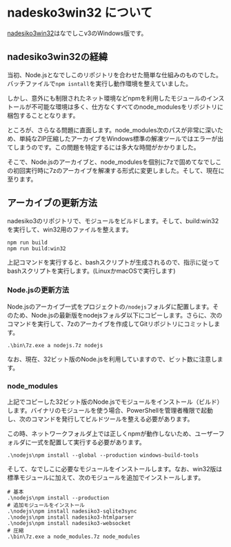 # nadesko3win32 について

[nadesiko3win32](https://github.com/kujirahand/nadesiko3win32)はなでしこv3のWindows版です。

## nadesiko3win32の経緯

当初、Node.jsとなでしこのリポジトリを合わせた簡単な仕組みのものでした。バッチファイルで`npm isntall`を実行し動作環境を整えていました。

しかし、意外にも制限されたネット環境などnpmを利用したモジュールのインストールが不可能な環境は多く、仕方なくすべてのnode_modulesをリポジトリに梱包することとなります。

ところが、さらなる問題に直面します。node_modules次のパスが非常に深いため、単純なZIP圧縮したアーカイブをWindows標準の解凍ツールではエラーが出てしまうのです。この問題を特定するには多大な時間がかかりました。

そこで、Node.jsのアーカイブと、node_modulesを個別に7zで固めてなでしこの初回実行時に7zのアーカイブを解凍する形式に変更しました。そして、現在に至ります。

## アーカイブの更新方法

nadesiko3のリポジトリで、モジュールをビルドします。そして、build:win32を実行して、win32用のファイルを整えます。

```shell
npm run build
npm run build:win32
```

上記コマンドを実行すると、bashスクリプトが生成されるので、指示に従ってbashスクリプトを実行します。(LinuxかmacOSで実行します)

### Node.jsの更新方法

Node.jsのアーカイブ一式をプロジェクトの`/nodejs`フォルダに配置します。そのため、Node.jsの最新版をnodejsフォルダ以下にコピーします。さらに、次のコマンドを実行して、7zのアーカイブを作成してGitリポジトリにコミットします。

```shell
.\bin\7z.exe a nodejs.7z nodejs
```

なお、現在、32ビット版のNode.jsを利用していますので、ビット数に注意します。

### node_modules

上記でコピーした32ビット版のNode.jsでモジュールをインストール（ビルド）します。バイナリのモジュールを使う場合、PowerShellを管理者権限で起動し、次のコマンドを発行してビルドツールを整える必要があります。

この時、ネットワークフォルダ上では正しくnpmが動作しないため、ユーザーフォルダに一式を配置して実行する必要があります。

```shell
.\nodejs\npm install --global --production windows-build-tools
```

そして、なでしこに必要なモジュールをインストールします。なお、win32版は標準モジュールに加えて、次のモジュールを追加でインストールします。

```shell
# 基本
.\nodejs\npm install --production
# 追加モジュールをインストール
.\nodejs\npm install nadesiko3-sqlite3sync
.\nodejs\npm install nadesiko3-htmlparser
.\nodejs\npm install nadesiko3-websocket
# 圧縮
.\bin\7z.exe a node_modules.7z node_modules
```
